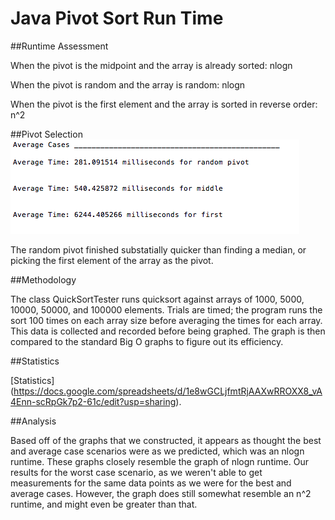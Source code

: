 # Java Pivot Sort Run Time

##Runtime Assessment

  When the pivot is the midpoint and the array is already sorted: nlogn

  When the pivot is random and the array is random: nlogn

  When the pivot is the first element and the array is sorted in reverse order: n^2
  
##Pivot Selection
![alt text](https://github.com/MrEricL/Hi/blob/master/Screen%20Shot%202017-03-09%20at%2010.45.43%20PM.png "Tries")

The random pivot finished substatially quicker than finding a median, or picking the first element of the array as the pivot.


##Methodology

  The class QuickSortTester runs quicksort against arrays of 1000, 5000, 10000, 50000, and 100000 elements. Trials are timed; the program runs the sort 100 times on each array size before averaging the times for each array. This data is collected and recorded before being graphed. The graph is then compared to the standard Big O graphs to figure out its efficiency.

##Statistics

[Statistics] (https://docs.google.com/spreadsheets/d/1e8wGCLjfmtRjAAXwRROXX8_vA4Enn-scRpGk7p2-61c/edit?usp=sharing).

##Analysis

  Based off of the graphs that we constructed, it appears as thought the best and average case scenarios were as we predicted, which was an nlogn runtime. These graphs closely resemble the graph of nlogn runtime. Our results for the worst case scenario, as we weren't able to get measurements for the same data points as we were for the best and average cases. However, the graph does still somewhat resemble an n^2 runtime, and might even be greater than that.
